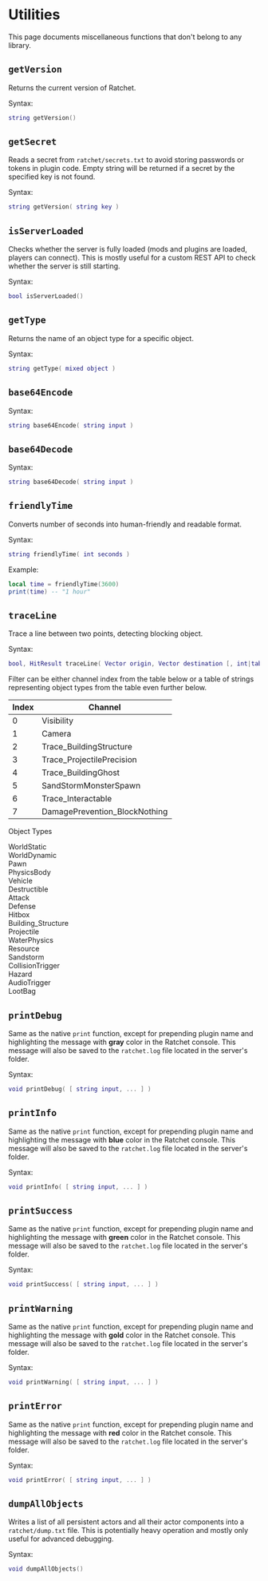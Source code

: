 # Utilities
This page documents miscellaneous functions that don't belong to any library.

## `getVersion` <Badge type="info" text="function" />
Returns the current version of Ratchet.

Syntax:
```lua
string getVersion()
```

## `getSecret` <Badge type="info" text="function" />
Reads a secret from `ratchet/secrets.txt` to avoid storing passwords or tokens in plugin code.
Empty string will be returned if a secret by the specified key is not found.

Syntax:
```lua
string getVersion( string key )
```

## `isServerLoaded` <Badge type="info" text="function" />
Checks whether the server is fully loaded (mods and plugins are loaded, players can connect).
This is mostly useful for a custom REST API to check whether the server is still starting.

Syntax:
```lua
bool isServerLoaded()
```

## `getType` <Badge type="info" text="function" />
Returns the name of an object type for a specific object.

Syntax:
```lua
string getType( mixed object )
```

## `base64Encode` <Badge type="info" text="function" />
Syntax:
```lua
string base64Encode( string input )
```

## `base64Decode` <Badge type="info" text="function" />
Syntax:
```lua
string base64Decode( string input )
```

## `friendlyTime` <Badge type="info" text="function" />
Converts number of seconds into human-friendly and readable format.

Syntax:
```lua
string friendlyTime( int seconds )
```

Example:
```lua
local time = friendlyTime(3600)
print(time) -- "1 hour"
```

## `traceLine` <Badge type="info" text="function" />
Trace a line between two points, detecting blocking object.

Syntax:
```lua
bool, HitResult traceLine( Vector origin, Vector destination [, int|table<string> filter = 0, bool complex = false, table<Actor> ignoreList = {} ] )
```

Filter can be either channel index from the table below or a table of strings representing object types from the table even further below.

| Index | Channel |
|-|-|
| 0 | Visibility |
| 1 | Camera |
| 2 | Trace_BuildingStructure |
| 3 | Trace_ProjectilePrecision |
| 4 | Trace_BuildingGhost |
| 5 | SandStormMonsterSpawn |
| 6 | Trace_Interactable |
| 7 | DamagePrevention_BlockNothing |

Object Types
<div class="table-list">
<div class="entry-wide">WorldStatic</div>
<div class="entry-wide">WorldDynamic</div>
<div class="entry-wide">Pawn</div>
<div class="entry-wide">PhysicsBody</div>
<div class="entry-wide">Vehicle</div>
<div class="entry-wide">Destructible</div>
<div class="entry-wide">Attack</div>
<div class="entry-wide">Defense</div>
<div class="entry-wide">Hitbox</div>
<div class="entry-wide">Building_Structure</div>
<div class="entry-wide">Projectile</div>
<div class="entry-wide">WaterPhysics</div>
<div class="entry-wide">Resource</div>
<div class="entry-wide">Sandstorm</div>
<div class="entry-wide">CollisionTrigger</div>
<div class="entry-wide">Hazard</div>
<div class="entry-wide">AudioTrigger</div>
<div class="entry-wide">LootBag</div>
</div>

## `printDebug` <Badge type="info" text="function" />
Same as the native `print` function, except for prepending plugin name and highlighting the message with **gray** color in the Ratchet console.
This message will also be saved to the `ratchet.log` file located in the server's folder.

Syntax:
```lua
void printDebug( [ string input, ... ] )
```

## `printInfo` <Badge type="info" text="function" />
Same as the native `print` function, except for prepending plugin name and highlighting the message with **blue** color in the Ratchet console.
This message will also be saved to the `ratchet.log` file located in the server's folder.

Syntax:
```lua
void printInfo( [ string input, ... ] )
```

## `printSuccess` <Badge type="info" text="function" />
Same as the native `print` function, except for prepending plugin name and highlighting the message with **green** color in the Ratchet console.
This message will also be saved to the `ratchet.log` file located in the server's folder.

Syntax:
```lua
void printSuccess( [ string input, ... ] )
```

## `printWarning` <Badge type="info" text="function" />
Same as the native `print` function, except for prepending plugin name and highlighting the message with **gold** color in the Ratchet console.
This message will also be saved to the `ratchet.log` file located in the server's folder.

Syntax:
```lua
void printWarning( [ string input, ... ] )
```

## `printError` <Badge type="info" text="function" />
Same as the native `print` function, except for prepending plugin name and highlighting the message with **red** color in the Ratchet console.
This message will also be saved to the `ratchet.log` file located in the server's folder.

Syntax:
```lua
void printError( [ string input, ... ] )
```

## `dumpAllObjects` <Badge type="info" text="function" />
Writes a list of all persistent actors and all their actor components into a `ratchet/dump.txt` file.
This is potentially heavy operation and mostly only useful for advanced debugging.

Syntax:
```lua
void dumpAllObjects()
```
